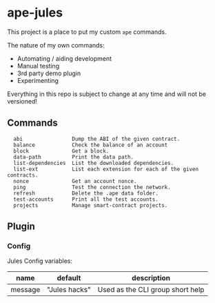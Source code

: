 # ape-jules

This project is a place to put my custom `ape` commands.

The nature of my own commands:

* Automating / aiding development
* Manual testing
* 3rd party demo plugin
* Experimenting

Everything in this repo is subject to change at any time and will not be versioned!

## Commands

```
  abi                Dump the ABI of the given contract.
  balance            Check the balance of an account
  block              Get a block.
  data-path          Print the data path.
  list-dependencies  List the downloaded dependencies.
  list-ext           List each extension for each of the given contracts.
  nonce              Get an account nonce.
  ping               Test the connection the network.
  refresh            Delete the .ape data folder.
  test-accounts      Print all the test accounts.
  projects           Manage smart-contract projects.
```

## Plugin

### Config

Jules Config variables:

| name     | default       | description                      |
|:--------:|:-------------:|:--------------------------------:|
| message  | "Jules hacks" | Used as the CLI group short help |

